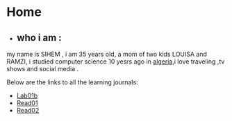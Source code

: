# Home
- ## who i am :
my name is SIHEM , i am 35 years old, a mom of two kids LOUISA and RAMZI, i studied computer science 10 yesrs ago in [algeria](https://en.wikipedia.org/wiki/Algeria),i love traveling ,tv shows and social media .

Below are the links to all the learning journals:
- [Lab01b ](https://sisidjidji.github.io/lab1/)
- [Read01 ](https://sisidjidji.github.io/Read01/)
- [Read02 ](https://sisidjidji.github.io/Read02/)





